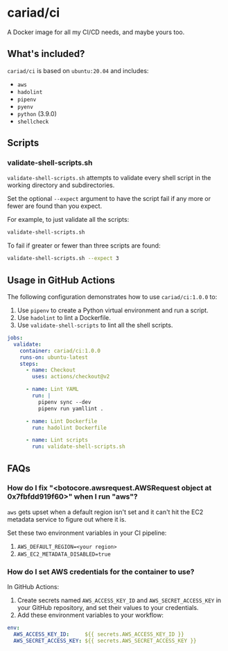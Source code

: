 # cariad/ci

A Docker image for all my CI/CD needs, and maybe yours too.

## What's included?

`cariad/ci` is based on `ubuntu:20.04` and includes:

- `aws`
- `hadolint`
- `pipenv`
- `pyenv`
- `python` (3.9.0)
- `shellcheck`

## Scripts

### validate-shell-scripts.sh

`validate-shell-scripts.sh` attempts to validate every shell script in the working directory and subdirectories.

Set the optional `--expect` argument to have the script fail if any more or fewer are found than you expect.

For example, to just validate all the scripts:

```bash
validate-shell-scripts.sh
```

To fail if greater or fewer than three scripts are found:

```bash
validate-shell-scripts.sh --expect 3
```

## Usage in GitHub Actions

The following configuration demonstrates how to use `cariad/ci:1.0.0` to:

1. Use `pipenv` to create a Python virtual environment and run a script.
1. Use `hadolint` to lint a Dockerfile.
1. Use `validate-shell-scripts` to lint all the shell scripts.

```yaml
jobs:
  validate:
    container: cariad/ci:1.0.0
    runs-on: ubuntu-latest
    steps:
      - name: Checkout
        uses: actions/checkout@v2

      - name: Lint YAML
        run: |
          pipenv sync --dev
          pipenv run yamllint .

      - name: Lint Dockerfile
        run: hadolint Dockerfile

      - name: Lint scripts
        run: validate-shell-scripts.sh
```

## FAQs

### How do I fix "<botocore.awsrequest.AWSRequest object at 0x7fbfdd919f60>" when I run "aws"?

`aws` gets upset when a default region isn't set and it can't hit the EC2 metadata service to figure out where it is.

Set these two environment variables in your CI pipeline:

1. `AWS_DEFAULT_REGION=<your region>`
1. `AWS_EC2_METADATA_DISABLED=true`

### How do I set AWS credentials for the container to use?

In GitHub Actions:

1. Create secrets named `AWS_ACCESS_KEY_ID` and `AWS_SECRET_ACCESS_KEY` in your GitHub repository, and set their values to your credentials.
1. Add these environment variables to your workflow:

```yaml
env:
  AWS_ACCESS_KEY_ID:     ${{ secrets.AWS_ACCESS_KEY_ID }}
  AWS_SECRET_ACCESS_KEY: ${{ secrets.AWS_SECRET_ACCESS_KEY }}
```

